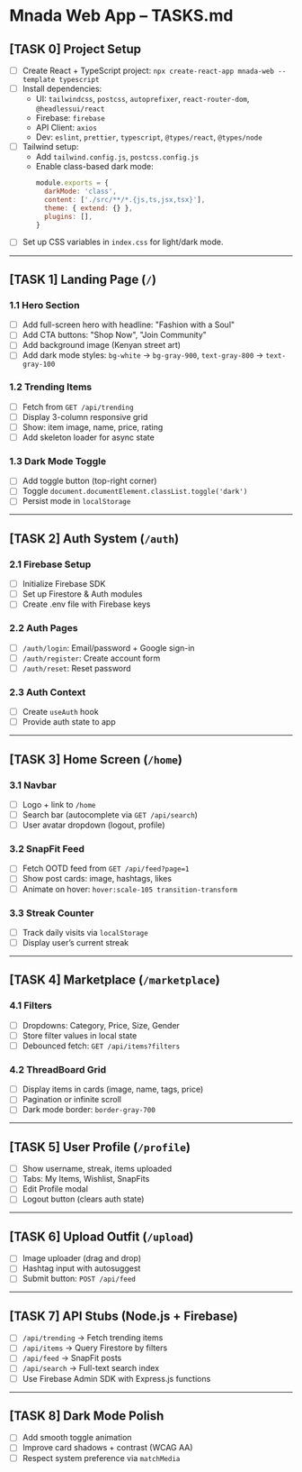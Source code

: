 # Mnada Web App – TASKS.md

## [TASK 0] Project Setup
- [ ] Create React + TypeScript project: `npx create-react-app mnada-web --template typescript`
- [ ] Install dependencies:
  - UI: `tailwindcss`, `postcss`, `autoprefixer`, `react-router-dom`, `@headlessui/react`
  - Firebase: `firebase`
  - API Client: `axios`
  - Dev: `eslint`, `prettier`, `typescript`, `@types/react`, `@types/node`
- [ ] Tailwind setup:
  - Add `tailwind.config.js`, `postcss.config.js`
  - Enable class-based dark mode:
    ```js
    module.exports = {
      darkMode: 'class',
      content: ['./src/**/*.{js,ts,jsx,tsx}'],
      theme: { extend: {} },
      plugins: [],
    }
    ```
- [ ] Set up CSS variables in `index.css` for light/dark mode.

---

## [TASK 1] Landing Page (`/`)
### 1.1 Hero Section
- [ ] Add full-screen hero with headline: "Fashion with a Soul"
- [ ] Add CTA buttons: "Shop Now", "Join Community"
- [ ] Add background image (Kenyan street art)
- [ ] Add dark mode styles: `bg-white` → `bg-gray-900`, `text-gray-800` → `text-gray-100`

### 1.2 Trending Items
- [ ] Fetch from `GET /api/trending`
- [ ] Display 3-column responsive grid
- [ ] Show: item image, name, price, rating
- [ ] Add skeleton loader for async state

### 1.3 Dark Mode Toggle
- [ ] Add toggle button (top-right corner)
- [ ] Toggle `document.documentElement.classList.toggle('dark')`
- [ ] Persist mode in `localStorage`

---

## [TASK 2] Auth System (`/auth`)
### 2.1 Firebase Setup
- [ ] Initialize Firebase SDK
- [ ] Set up Firestore & Auth modules
- [ ] Create .env file with Firebase keys

### 2.2 Auth Pages
- [ ] `/auth/login`: Email/password + Google sign-in
- [ ] `/auth/register`: Create account form
- [ ] `/auth/reset`: Reset password

### 2.3 Auth Context
- [ ] Create `useAuth` hook
- [ ] Provide auth state to app

---

## [TASK 3] Home Screen (`/home`)
### 3.1 Navbar
- [ ] Logo + link to `/home`
- [ ] Search bar (autocomplete via `GET /api/search`)
- [ ] User avatar dropdown (logout, profile)

### 3.2 SnapFit Feed
- [ ] Fetch OOTD feed from `GET /api/feed?page=1`
- [ ] Show post cards: image, hashtags, likes
- [ ] Animate on hover: `hover:scale-105 transition-transform`

### 3.3 Streak Counter
- [ ] Track daily visits via `localStorage`
- [ ] Display user’s current streak

---

## [TASK 4] Marketplace (`/marketplace`)
### 4.1 Filters
- [ ] Dropdowns: Category, Price, Size, Gender
- [ ] Store filter values in local state
- [ ] Debounced fetch: `GET /api/items?filters`

### 4.2 ThreadBoard Grid
- [ ] Display items in cards (image, name, tags, price)
- [ ] Pagination or infinite scroll
- [ ] Dark mode border: `border-gray-700`

---

## [TASK 5] User Profile (`/profile`)
- [ ] Show username, streak, items uploaded
- [ ] Tabs: My Items, Wishlist, SnapFits
- [ ] Edit Profile modal
- [ ] Logout button (clears auth state)

---

## [TASK 6] Upload Outfit (`/upload`)
- [ ] Image uploader (drag and drop)
- [ ] Hashtag input with autosuggest
- [ ] Submit button: `POST /api/feed`

---

## [TASK 7] API Stubs (Node.js + Firebase)
- [ ] `/api/trending` → Fetch trending items
- [ ] `/api/items` → Query Firestore by filters
- [ ] `/api/feed` → SnapFit posts
- [ ] `/api/search` → Full-text search index
- [ ] Use Firebase Admin SDK with Express.js functions

---

## [TASK 8] Dark Mode Polish
- [ ] Add smooth toggle animation
- [ ] Improve card shadows + contrast (WCAG AA)
- [ ] Respect system preference via `matchMedia`
